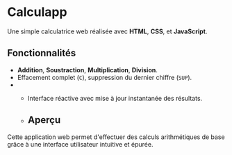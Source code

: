 # Calculapp

Une simple calculatrice web réalisée avec **HTML**, **CSS**, et **JavaScript**.

## Fonctionnalités

- **Addition**, **Soustraction**, **Multiplication**, **Division**.
- Effacement complet (`C`), suppression du dernier chiffre (`SUP`).
- - Interface réactive avec mise à jour instantanée des résultats.
 
  - ## Aperçu

Cette application web permet d'effectuer des calculs arithmétiques de base grâce à une interface utilisateur intuitive et épurée. 
